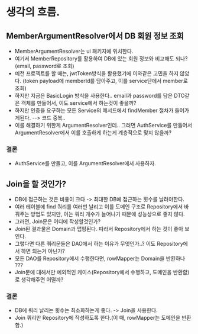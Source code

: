 # 생각의 흐름.

## MemberArgumentResolver에서 DB 회원 정보 조회

- MemberArgumentResolver는 ui 패키지에 위치한다.
- 여기서 MemberRepository를 활용하여 DB에 있는 회원 정보와 비교해도 되나? (email, password로 조회)
- 예전 프로젝트를 할 때는, jwtToken방식을 활용했기에 이와같은 고민을 하지 않았다. (token payload에 memberId를 담아주고, 이를 service단에서 member로 조회)
- 하지만 지금은 BasicLogin 방식을 사용한다.. email과 password를 담은 DTO같은 객체를 만들어서, 이도 service에서 하는것이 좋을까?
- 하지만 인증을 요구하는 모든 Service의 메서드에서 findMember 절차가 들어가게된다. --> 코드 중복..
- 이를 해결하기 위한게 ArgumentResolver인데.. 그러면 AuthService를 만들어서 ArgumentResolver에서 이를 호출하게 하는게 계층적으로 맞지 않을까?

### 결론

- AuthService를 만들고, 이를 ArgumentResolver에서 사용하자.

## Join을 할 것인가?

- DB에 접근하는 것은 비용이 크다 -> 최대한 DB에 접근하는 횟수를 날려야한다.
- 여러 테이블에 find 쿼리를 여러번 날리고 이를 도메인 구조로 Repository에서 바꿔주는 방법도 있지만, 이는 쿼리 개수가 늘어나기 때문에 성능상으로 좋지 않다.
- 그러면, Join문은 어디에 작성할것인가?
- Join된 결과물은 Domain과 맵핑된다. 따라서 Repository에서 하는 것이 좋아 보인다.
- 그렇다면 다른 쿼리문들은 DAO에서 하는 이유가 무엇인가..? 이도 Repository에서 하면 되는거 아닌가?
- 모든 DAO를 Repository에서 수행한다면, rowMapper는 Domain을 반환하나 ???
- Join문에 대해서만 예외적인 케이스(Repository에서 수행하고, 도메인을 반환함)로 생각해주면 어떨까?

### 결론

- DB에 쿼리 날리는 횟수는 최소화하는게 좋다. -> Join을 사용한다.
- Join 쿼리만 Repository에 작성하도록 한다.(이 때, rowMapper는 도메인을 반환함.)
